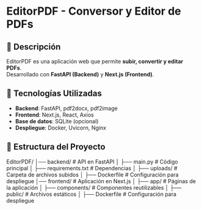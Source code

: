 # EditorPDF - Conversor y Editor de PDFs

## 📌 Descripción
EditorPDF es una aplicación web que permite **subir, convertir y editar PDFs**.  
Desarrollado con **FastAPI (Backend)** y **Next.js (Frontend)**.

## 🚀 Tecnologías Utilizadas
- **Backend**: FastAPI, pdf2docx, pdf2image
- **Frontend**: Next.js, React, Axios
- **Base de datos**: SQLite (opcional)
- **Despliegue**: Docker, Uvicorn, Nginx

## 📂 Estructura del Proyecto
EditorPDF/
│── backend/                # API en FastAPI
│   ├── main.py             # Código principal
│   ├── requirements.txt    # Dependencias
│   ├── uploads/            # Carpeta de archivos subidos
│   ├── Dockerfile          # Configuración para despliegue
│── frontend/               # Aplicación en Next.js
│   ├── app/                # Páginas de la aplicación
│   ├── components/         # Componentes reutilizables
│   ├── public/             # Archivos estáticos
│   ├── Dockerfile          # Configuración para despliegue
